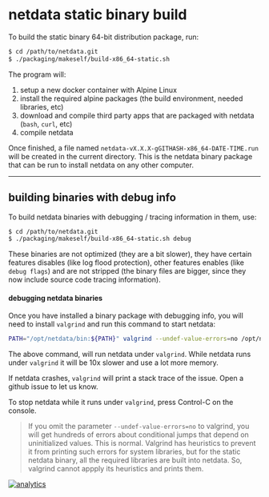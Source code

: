 # netdata static binary build

To build the static binary 64-bit distribution package, run:

```bash
$ cd /path/to/netdata.git
$ ./packaging/makeself/build-x86_64-static.sh
```

The program will:

1. setup a new docker container with Alpine Linux
2. install the required alpine packages (the build environment, needed libraries, etc)
3. download and compile third party apps that are packaged with netdata (`bash`, `curl`, etc)
4. compile netdata

Once finished, a file named `netdata-vX.X.X-gGITHASH-x86_64-DATE-TIME.run` will be created in the current directory. This is the netdata binary package that can be run to install netdata on any other computer.

---

## building binaries with debug info

To build netdata binaries with debugging / tracing information in them, use:

```bash
$ cd /path/to/netdata.git
$ ./packaging/makeself/build-x86_64-static.sh debug
```

These binaries are not optimized (they are a bit slower), they have certain features disables (like log flood protection), other features enables (like `debug flags`) and are not stripped (the binary files are bigger, since they now include source code tracing information).

#### debugging netdata binaries

Once you have installed a binary package with debugging info, you will need to install `valgrind` and run this command to start netdata:

```bash
PATH="/opt/netdata/bin:${PATH}" valgrind --undef-value-errors=no /opt/netdata/bin/srv/netdata -D
```

The above command, will run netdata under `valgrind`. While netdata runs under `valgrind` it will be 10x slower and use a lot more memory.

If netdata crashes, `valgrind` will print a stack trace of the issue. Open a github issue to let us know.

To stop netdata while it runs under `valgrind`, press Control-C on the console.

> If you omit the parameter `--undef-value-errors=no` to valgrind, you will get hundreds of errors about conditional jumps that depend on uninitialized values. This is normal. Valgrind has heuristics to prevent it from printing such errors for system libraries, but for the static netdata binary, all the required libraries are built into netdata. So, valgrind cannot appply its heuristics and prints them.

[![analytics](https://www.google-analytics.com/collect?v=1&aip=1&t=pageview&_s=1&ds=github&dr=https%3A%2F%2Fgithub.com%2Fnetdata%2Fnetdata&dl=https%3A%2F%2Fmy-netdata.io%2Fgithub%2Fmakeself%2FREADME&_u=MAC~&cid=5792dfd7-8dc4-476b-af31-da2fdb9f93d2&tid=UA-64295674-3)]()

